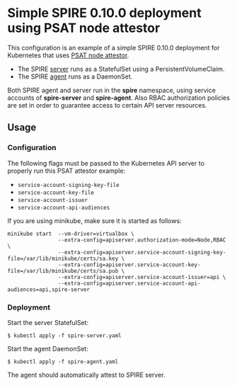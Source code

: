 # Simple SPIRE 0.10.0 deployment using PSAT node attestor

This configuration is an example of a simple SPIRE 0.10.0 deployment for Kubernetes that uses [PSAT node attestor](https://github.com/spiffe/spire/blob/0.8.0/doc/plugin_server_nodeattestor_k8s_psat.md).

+ The SPIRE [server](spire-server.yaml) runs as a StatefulSet using a
  PersistentVolumeClaim.
+ The SPIRE [agent](spire-agent.yaml) runs as a DaemonSet.

Both SPIRE agent and server run in the **spire** namespace, using service
accounts of **spire-server** and **spire-agent**.
Also RBAC authorization policies are set in order to guarantee access to certain API server resources.

## Usage

### Configuration

The following flags must be passed to the Kubernetes API server to properly run this PSAT attestor example:
+ `service-account-signing-key-file`
+ `service-account-key-file`
+ `service-account-issuer`
+ `service-account-api-audiences`

If you are using minikube, make sure it is started as follows:
```
minikube start  --vm-driver=virtualbox \
                --extra-config=apiserver.authorization-mode=Node,RBAC \
                --extra-config=apiserver.service-account-signing-key-file=/var/lib/minikube/certs/sa.key \
                --extra-config=apiserver.service-account-key-file=/var/lib/minikube/certs/sa.pub \
                --extra-config=apiserver.service-account-issuer=api \
                --extra-config=apiserver.service-account-api-audiences=api,spire-server
```

### Deployment

Start the server StatefulSet:

```
$ kubectl apply -f spire-server.yaml
```

Start the agent DaemonSet:

```
$ kubectl apply -f spire-agent.yaml
```

The agent should automatically attest to SPIRE server.